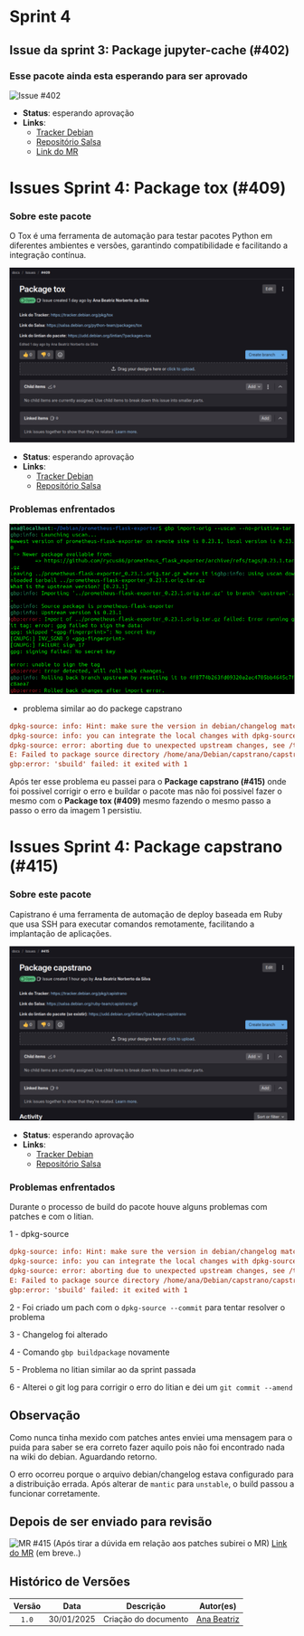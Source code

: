 # Sprint 4


## Issue da sprint 3: Package jupyter-cache (#402)

### Esse pacote ainda esta esperando para ser aprovado

![Issue #402](../assets/ana_package_jupyter.png)

- **Status**: esperando aprovação
- **Links**:
  - [Tracker Debian](https://tracker.debian.org/pkg/jupyter-cache)
  - [Repositório Salsa](https://salsa.debian.org/python-team/packages/jupyter-cache)
  - [Link do MR](https://salsa.debian.org/python-team/packages/jupyter-cache/-/merge_requests/1)


# Issues Sprint 4: Package tox (#409)

### Sobre este pacote

O Tox é uma ferramenta de automação para testar pacotes Python em diferentes ambientes e versões, garantindo compatibilidade e facilitando a integração contínua.


![Issue #409](../img/ana4_tox.png)

- **Status**: esperando aprovação
- **Links**:
  - [Tracker Debian](https://tracker.debian.org/pkg/tox)
  - [Repositório Salsa](https://salsa.debian.org/python-team/packages/tox)


### Problemas enfrentados

![tox-erro](../img/ana-error.png)

- problema similar ao do packege capstrano

```ini
dpkg-source: info: Hint: make sure the version in debian/changelog matches the unpacked source tree
dpkg-source: info: you can integrate the local changes with dpkg-source --commit
dpkg-source: error: aborting due to unexpected upstream changes, see /tmp/capstrano_4.23.0-2.diff.U2_SvX
E: Failed to package source directory /home/ana/Debian/capstrano/capstrano
gbp:error: 'sbuild' failed: it exited with 1

```
Após ter esse problema eu passei para o **Package capstrano (#415)** onde foi possivel corrigir o erro e buildar 
o pacote  mas não foi possivel fazer o mesmo com o **Package tox (#409)** mesmo fazendo o mesmo passo a passo o erro da imagem 1 persistiu.


# Issues Sprint 4: Package capstrano (#415)

### Sobre este pacote

Capistrano é uma ferramenta de automação de deploy baseada em Ruby 
que usa SSH para executar comandos remotamente, facilitando a implantação de aplicações.

![Issue](../img/ana4_capstrano.png)

- **Status**: esperando aprovação
- **Links**:
  - [Tracker Debian](https://tracker.debian.org/pkg/capstrano)
  - [Repositório Salsa](https://salsa.debian.org/python-team/packages/capstrano)


### Problemas enfrentados

Durante o processo de build do pacote houve alguns problemas com patches e com o litian.

1 - dpkg-source 

```ini
dpkg-source: info: Hint: make sure the version in debian/changelog matches the unpacked source tree
dpkg-source: info: you can integrate the local changes with dpkg-source --commit
dpkg-source: error: aborting due to unexpected upstream changes, see /tmp/capstrano_4.23.0-2.diff.U2_SvX
E: Failed to package source directory /home/ana/Debian/capstrano/capstrano
gbp:error: 'sbuild' failed: it exited with 1

```

2 - Foi criado um pach com o `dpkg-source --commit` para tentar resolver o problema

3 - Changelog foi alterado

4 - Comando `gbp buildpackage` novamente

5 - Problema no litian similar ao da sprint passada

6 - Alterei o git log para corrigir o erro do litian e dei um `git commit --amend`

## Observação

Como nunca tinha mexido com patches antes enviei uma mensagem para o puida para saber se era correto fazer aquilo pois não foi encontrado nada na wiki do debian.
Aguardando retorno.

O erro ocorreu porque o arquivo debian/changelog estava configurado para a distribuição errada. Após alterar de `mantic` para `unstable`, o build passou a funcionar corretamente.



## Depois de ser enviado para revisão

![MR #415]() (Após tirar a dúvida em relação aos patches subirei o MR)
[Link do MR]() (em breve..)



## Histórico de Versões

| Versão | Data | Descrição | Autor(es) |
| :----: | :--------: | :------------------: | :-------------------------------------------: |
| `1.0`  | 30/01/2025  | Criação do documento | [Ana Beatriz](https://github.com/ananorberto) |
